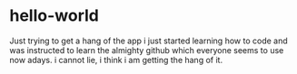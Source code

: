 # hello-world
Just trying to get a hang of the app
i just started learning how to code and was instructed to learn the almighty github which everyone seems to use now adays.
i cannot lie, i think i am getting the hang of it.
